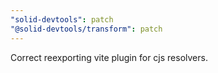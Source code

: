 ```yaml
---
"solid-devtools": patch
"@solid-devtools/transform": patch
---
```


Correct reexporting vite plugin for cjs resolvers.
